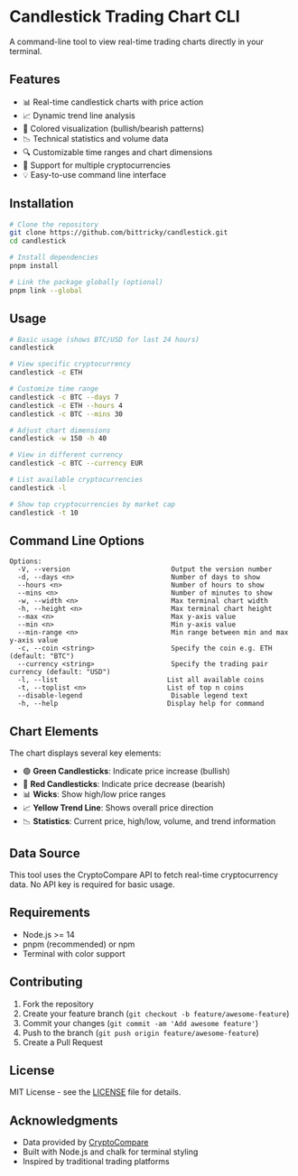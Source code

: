 # Candlestick Trading Chart CLI

A command-line tool to view real-time trading charts directly in your terminal.

## Features

- 📊 Real-time candlestick charts with price action
- 📈 Dynamic trend line analysis
- 🎨 Colored visualization (bullish/bearish patterns)
- 📉 Technical statistics and volume data
- 🔍 Customizable time ranges and chart dimensions
- 📱 Support for multiple cryptocurrencies
- 💡 Easy-to-use command line interface

## Installation

```bash
# Clone the repository
git clone https://github.com/bittricky/candlestick.git
cd candlestick

# Install dependencies
pnpm install

# Link the package globally (optional)
pnpm link --global
```

## Usage

```bash
# Basic usage (shows BTC/USD for last 24 hours)
candlestick

# View specific cryptocurrency
candlestick -c ETH

# Customize time range
candlestick -c BTC --days 7
candlestick -c ETH --hours 4
candlestick -c BTC --mins 30

# Adjust chart dimensions
candlestick -w 150 -h 40

# View in different currency
candlestick -c BTC --currency EUR

# List available cryptocurrencies
candlestick -l

# Show top cryptocurrencies by market cap
candlestick -t 10
```

## Command Line Options

```
Options:
  -V, --version                         Output the version number
  -d, --days <n>                        Number of days to show
  --hours <n>                           Number of hours to show
  --mins <n>                            Number of minutes to show
  -w, --width <n>                       Max terminal chart width
  -h, --height <n>                      Max terminal chart height
  --max <n>                             Max y-axis value
  --min <n>                             Min y-axis value
  --min-range <n>                       Min range between min and max y-axis value
  -c, --coin <string>                   Specify the coin e.g. ETH (default: "BTC")
  --currency <string>                   Specify the trading pair currency (default: "USD")
  -l, --list                           List all available coins
  -t, --toplist <n>                    List of top n coins
  --disable-legend                      Disable legend text
  -h, --help                           Display help for command
```

## Chart Elements

The chart displays several key elements:

- 🟢 **Green Candlesticks**: Indicate price increase (bullish)
- 🔴 **Red Candlesticks**: Indicate price decrease (bearish)
- 📊 **Wicks**: Show high/low price ranges
- 📈 **Yellow Trend Line**: Shows overall price direction
- 📉 **Statistics**: Current price, high/low, volume, and trend information

## Data Source

This tool uses the CryptoCompare API to fetch real-time cryptocurrency data. No API key is required for basic usage.

## Requirements

- Node.js >= 14
- pnpm (recommended) or npm
- Terminal with color support

## Contributing

1. Fork the repository
2. Create your feature branch (`git checkout -b feature/awesome-feature`)
3. Commit your changes (`git commit -am 'Add awesome feature'`)
4. Push to the branch (`git push origin feature/awesome-feature`)
5. Create a Pull Request

## License

MIT License - see the [LICENSE](LICENSE) file for details.

## Acknowledgments

- Data provided by [CryptoCompare](https://www.cryptocompare.com/)
- Built with Node.js and chalk for terminal styling
- Inspired by traditional trading platforms
